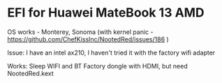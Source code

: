 # EFI for Huawei MateBook 13 AMD
OS works - Monterey, Sonoma (with kernel panic - https://github.com/ChefKissInc/NootedRed/issues/186 )

Issue: 
I have an intel ax210, I haven't tried it with the factory wifi adapter

Works:
Sleep
WIFI and BT
Factory dongle with HDMI, but need NootedRed.kext
